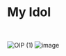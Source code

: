 # My Idol
</br>

![OIP (1)](https://github.com/user-attachments/assets/51d15a76-1f42-44b9-86f5-ed743ca2b5d9)
![image](https://github.com/user-attachments/assets/74d83ab6-433a-4374-87a1-50693ad90d5a)


